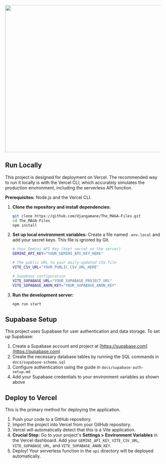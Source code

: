 <div align="center">
<img width="1200" height="475" alt="GHBanner" src="https://github.com/user-attachments/assets/0aa67016-6eaf-458a-adb2-6e31a0763ed6" />
</div>

## Run Locally
This project is designed for deployment on Vercel. The recommended way to run it locally is with the Vercel CLI, which accurately simulates the production environment, including the serverless API function.

**Prerequisites:** Node.js and the Vercel CLI.

1.  **Clone the repository and install dependencies:**
    ```bash
    git clone https://github.com/djangamane/The_MAGA-Files.git
    cd The_MAGA-Files
    npm install
    ```

2.  **Set up local environment variables:**
    Create a file named `.env.local` and add your secret keys. This file is ignored by Git.
    ```sh
    # Your Gemini API Key (kept secret on the server)
    GEMINI_API_KEY="YOUR_GEMINI_API_KEY_HERE"

    # The public URL to your daily-updated CSV file
    VITE_CSV_URL="YOUR_PUBLIC_CSV_URL_HERE"
    
    # Supabase configuration
    VITE_SUPABASE_URL="YOUR_SUPABASE_PROJECT_URL"
    VITE_SUPABASE_ANON_KEY="YOUR_SUPABASE_ANON_KEY"
    ```

3.  **Run the development server:**
    ```bash
    npm run start
    ```

## Supabase Setup
This project uses Supabase for user authentication and data storage. To set up Supabase:

1. Create a Supabase account and project at [https://supabase.com](https://supabase.com)
2. Create the necessary database tables by running the SQL commands in `docs/supabase-schema.sql`
3. Configure authentication using the guide in `docs/supabase-auth-setup.md`
4. Add your Supabase credentials to your environment variables as shown above

## Deploy to Vercel
This is the primary method for deploying the application.

1. Push your code to a GitHub repository.
2. Import the project into Vercel from your GitHub repository.
3. Vercel will automatically detect that this is a Vite application.
4. **Crucial Step:** Go to your project's **Settings > Environment Variables** in the Vercel dashboard. Add your `GEMINI_API_KEY`, `VITE_CSV_URL`, `VITE_SUPABASE_URL`, and `VITE_SUPABASE_ANON_KEY`.
5. Deploy! Your serverless function in the `api` directory will be deployed automatically.